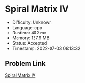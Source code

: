 # Spiral Matrix IV

- Difficulty: Unknown
- Language: cpp
- Runtime: 462 ms
- Memory: 127.9 MB
- Status: Accepted
- Timestamp: 2022-07-03 09:13:32

## Problem Link
[Spiral Matrix IV](https://leetcode.com/problems/spiral-matrix-iv)

